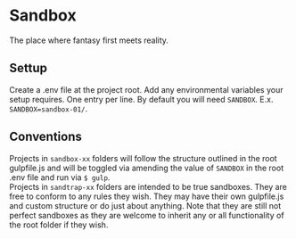 # Sandbox

The place where fantasy first meets reality.


## Settup

Create a .env file at the project root. Add any environmental variables your setup requires.
One entry per line. By default you will need `SANDBOX`. E.x. `SANDBOX=sandbox-01/`.


## Conventions

Projects in `sandbox-xx` folders will follow the structure outlined in the root
gulpfile.js and will be toggled via amending the value of `SANDBOX`  in the root .env file
and run via `$ gulp`.
<br>
Projects in `sandtrap-xx` folders are intended to be true sandboxes. They are free to conform
to any rules they wish. They may have their own gulpfile.js and custom structure or
do just about anything. Note that they are still not perfect sandboxes as they are welcome
to inherit any or all functionality of the root folder if they wish.
